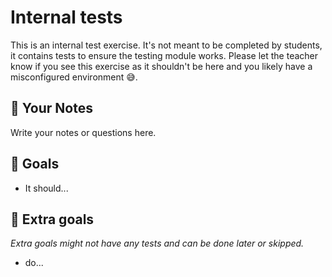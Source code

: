 # Internal tests

This is an internal test exercise. It's not meant to be completed by students, it contains tests to ensure the testing module works. Please let the teacher know if you see this exercise as it shouldn't be here and you likely have a misconfigured environment 😅.

## 📝 Your Notes

Write your notes or questions here.

## 🎯 Goals

- It should...

## 💪 Extra goals

_Extra goals might not have any tests and can be done later or skipped._

- do...
